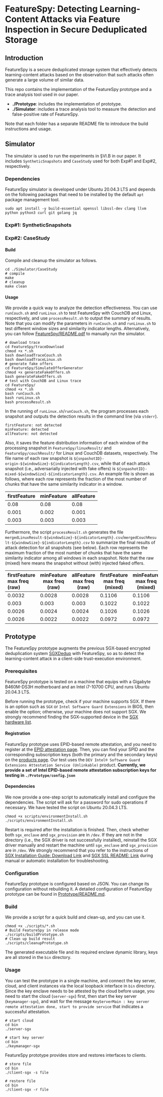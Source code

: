 # FeatureSpy: Detecting Learning-Content Attacks via Feature Inspection in Secure Deduplicated Storage

## Introduction

FeatureSpy is a secure deduplicated storage system that effectively detects learning-content attacks based on the observation that such attacks often generate a large volume of similar data.

This repo contains the implementation of the FeatureSpy prototype and a trace analysis tool used in our paper.

* **./Prototype**: includes the implementation of prototype.
* **./Simulator**: includes a trace analysis tool to measure the detection and false-positive rate of FeatureSpy.

Note that each folder has a separate README file to introduce the build instructions and usage.

## Simulator

The simulator is used to run the experiments in §VI.B in our paper. It includes `SyntheticSnapshots` and `CaseStudy` used for both Exp#1 and Exp#2, respectively.
### Dependencies

FeatureSpy simulator is developed under Ubuntu 20.04.3 LTS and depends on the following packages that need to be installed by the default `apt` package management tool.

```shell
sudo apt install -y build-essential openssl libssl-dev clang llvm python python3 curl git golang jq
```

### Exp#1: SyntheticSnapshots

### Exp#2: CaseStudy

#### Build

Compile and cleanup the simulator as follows.

```shell
cd ./Simulator/CaseStudy
# compile
make
# cleanup
make clean
```

#### Usage

We provide a quick way to analyze the detection effectiveness. You can use `runCouch.sh` and `runLinux.sh` to test FeatureSpy with CouchDB and Linux, respectively, and use `processResult.sh` to output the summary of results. Note that you can modify the parameters in `runCouch.sh` and `runLinux.sh` to test different window sizes and similarity indicator lengths. Alternatively, you can follow [FeatureSpy/README.pdf](FeatureSpy/README.pdf) to manually run the simulator.

```shell
# download trace
cd FeatureSpy/traceDownload
chmod +x *.sh
bash downloadTraceCouch.sh
bash downloadTraceLinux.sh
# generate fake offers
cd FeatureSpy/SimulateOfferGenerator
chmod +x generateFakeOffers.sh
bash generateFakeOffers.sh
# test with CouchDB and Linux trace
cd FeatureSpy/
chmod +x *.sh
bash runCouch.sh
bash runLinux.sh
bash processResult.sh
```

In the running of `runLinux.sh`/`runCouch.sh`, the program processes each snapshot and outputs the detection results in the command line (via `stderr`).


```shell
firstFeature: not detected
minFeature: detected
allFeature: not detected
```

Also, it saves the feature distribution information of each window of the processing snapshot in `FeatureSpy/linuxResult/` and  `FeatureSpy/couchResult/` for Linux and CouchDB datasets, respectively. The file name of each raw snapshot is `${snpashotID}-origin-${windowSize}-${indicatorLength}.csv`, while that of each attack snapshot (i.e., adversarially injected with fake offers) is `${snpashotID}-mixed-${windowSize}-${indicatorLength}.csv`. An example file is shown as follows, where each row represents the fraction of the most number of chunks that have the same similarity indicator in a window.

| firstFeature | minFeature | allFeature |
| ------------ | ---------- | ---------- |
| 0.08         | 0.08       | 0.08       |
| 0.001        | 0.002      | 0.001      |
| 0.003        | 0.003      | 0.003      |


Furthermore, the script `processResult.sh` generates the file `mergedLinuxResult-${windowSize}-${indicatorLength}.csv`/`mergedCouchResult-${windowSize}-${indicatorLength}.csv` to summarize the final results of attack detection for all snapshots (see below). Each row represents the maximum fraction of the most number of chunks that have the same similarity indicator among all windows in each snapshot. Note that the raw (mixed) here means the snapshot without (with) injected faked offers.

| firstFeature max freq (raw) | minFeature max freq (raw) | allFeature max freq (raw) | firstFeature max freq (mixed) | minFeature max freq (mixed) | allFeature max freq (mixed) |
| :-------------------------- | ------------------------- | ------------------------- | ----------------------------- | --------------------------- | --------------------------- |
| 0.0032                      | 0.0028                    | 0.0028                    | 0.1106                        | 0.1106                      | 0.1106                      |
| 0.003                       | 0.003                     | 0.003                     | 0.1022                        | 0.1022                      | 0.1022                      |
| 0.0026                      | 0.0024                    | 0.0024                    | 0.1026                        | 0.1026                      | 0.1026                      |
| 0.0026                      | 0.0022                    | 0.0022                    | 0.0972                        | 0.0972                      | 0.0972                      |


## Prototype

The FeatureSpy prototype augments the previous SGX-based encrypted deduplication system [SGXDedup](https://www.usenix.org/conference/atc21/presentation/ren-yanjing) with FeatureSpy, so as to detect the learning-content attack in a client-side trust-execution environment.

### Prerequisites

FeatureSpy prototype is tested on a machine that equips with a Gigabyte B460M-DS3H motherboard and an Intel i7-10700 CPU, and runs Ubuntu 20.04.3 LTS.

Before running the prototype, check if your machine supports SGX. If there is an option such as `SGX` or `Intel Software Guard Extensions` in BIOS, then enable the option; otherwise, your machine does not support SGX. We strongly recommend finding the SGX-supported device in the [SGX hardware list](https://github.com/ayeks/SGX-hardware).

#### Registration

FeatureSpy prototype uses EPID-based remote attestation, and you need to register at the [EPID attestation page](https://api.portal.trustedservices.intel.com/EPID-attestation). Then, you can find your SPID and the corresponding subscription keys (both the primary and the secondary keys) on the [products page](https://api.portal.trustedservices.intel.com/products). Our test uses the `DEV Intel® Software Guard Extensions Attestation Service (Unlinkable)` product. **Currently, we provide a set of Intel EPID-based remote attestation subscription keys for testing in `./Prototype/config.json`**


#### Dependencies

We now provide a one-step script to automatically install and configure the dependencies. The script will ask for a password for sudo operations if necessary. We have tested the script on Ubuntu 20.04.3 LTS.

```shell
chmod +x scripts/environmentInstall.sh
./scripts/environmentInstall.sh
```

Restart is required after the installation is finished. Then, check whether both `sgx_enclave` and `sgx_provision` are in `/dev`. If they are not in the directory (i.e., the SGX driver is not successfully installed), reinstall the SGX driver manually and restart the machine until `sgx_enclave` and `sgx_provision` are in `/dev`. We strongly recommend that you refer to the instructions of [SGX Installation Guide: Download Link](https://download.01.org/intel-sgx/sgx-linux/2.15.1/docs/Intel_SGX_SW_Installation_Guide_for_Linux.pdf) and [SGX SSL README: Link](https://github.com/intel/intel-sgx-ssl) during manual or automatic installation for troubleshooting.


### Configuration

FeatureSpy prototype is configured based on JSON. You can change its configuration without rebuilding it. A detailed configuration of FeatureSpy prototype can be found in [Prototype/README.md](Prototype/README.md).

### Build

We provide a script for a quick build and clean-up, and you can use it.

```shell
chmod +x ./scripts/*.sh
# Build FeatureSpy in release mode
./scripts/buildPrototype.sh
# Clean up build result
./scripts/cleanupPrototype.sh
```

The generated executable file and its required enclave dynamic library, keys are all stored in the `bin` directory.

### Usage

You can test the prototype in a single machine, and connect the key server, cloud, and client instances via the local loopback interface in `bin` directory. Since the key enclave needs to be attested by the cloud before usage, you need to start the cloud (`server-sgx`) first, then start the key server (`keymanager-sgx`), and wait for the message `KeyServerMain : key server remote attestation done, start to provide service` that indicates a successful attestation.

```shell
# start cloud
cd bin
./server-sgx

# start key server
cd bin
./keymanager-sgx
```

FeatureSpy prototype provides store and restores interfaces to clients.

```shell
# store file
cd bin
./client-sgx -s file

# restore file
cd bin
./client-sgx -r file
```
